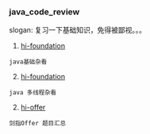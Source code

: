 ### java_code_review
slogan: 复习一下基础知识，免得被鄙视。。。


1. [hi-foundation](https://github.com/TonyDoen/java_code_review/tree/master/hi-foundation)

`java基础杂看`

2. [hi-foundation](https://github.com/TonyDoen/java_code_review/tree/master/hi-multithreading)

`java 多线程杂看`

2. [hi-offer](https://github.com/TonyDoen/java_code_review/tree/master/hi-offer)

`剑指Offer 题目汇总`

